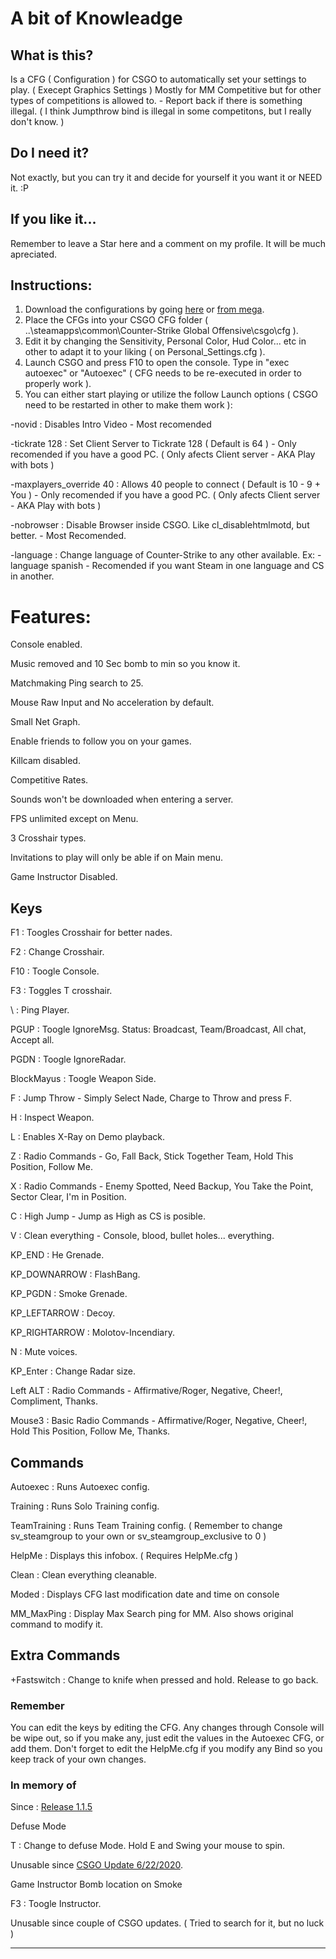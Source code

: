 # A bit of Knowleadge
## What is this?
Is a CFG ( Configuration ) for CSGO to automatically set your settings to play. ( Execept Graphics Settings ) Mostly for MM Competitive but for other types of competitions is allowed to. - Report back if there is something illegal. ( I think Jumpthrow bind is illegal in some competitons, but I really don't know. )

## Do I need it?
Not exactly, but you can try it and decide for yourself it you want it or NEED it. :P

## If you like it...
Remember to leave a Star here and a comment on my profile. It will be much apreciated.

## Instructions:
1. Download the configurations by going [here](../../releases/latest) or [from mega](https://mega.nz/#F!PggQCKSI!13NWNAGvXvwu_fzZAzBNhg).
2. Place the CFGs into your CSGO CFG folder ( ..\steamapps\common\Counter-Strike Global Offensive\csgo\cfg ).
3. Edit it by changing the Sensitivity, Personal Color, Hud Color... etc in other to adapt it to your liking ( on Personal_Settings.cfg ).
4. Launch CSGO and press F10 to open the console. Type in "exec autoexec" or "Autoexec" ( CFG needs to be re-executed in order to properly work ).
5. You can either start playing or utilize the follow Launch options ( CSGO need to be restarted in other to make them work ):

-novid : Disables Intro Video - Most recomended

-tickrate 128 : Set Client Server to Tickrate 128 ( Default is 64 ) - Only recomended if you have a good PC. ( Only afects Client server - AKA Play with bots )

-maxplayers_override 40 : Allows 40 people to connect ( Default is 10 - 9 + You ) - Only recomended if you have a good PC. ( Only afects Client server - AKA Play with bots )

-nobrowser : Disable Browser inside CSGO. Like cl_disablehtmlmotd, but better. - Most Recomended.

-language : Change language of Counter-Strike to any other available. Ex: -language spanish - Recomended if you want Steam in one language and CS in another.

# Features:
Console enabled.

Music removed and 10 Sec bomb to min so you know it.

Matchmaking Ping search to 25.

Mouse Raw Input and No acceleration by default.

Small Net Graph.

Enable friends to follow you on your games.

Killcam disabled.

Competitive Rates.

Sounds won't be downloaded when entering a server.

FPS unlimited except on Menu.

3 Crosshair types.

Invitations to play will only be able if on Main menu.

Game Instructor Disabled.

## Keys

F1            : Toogles Crosshair for better nades.

F2            : Change Crosshair.

F10           : Toogle Console.

F3            : Toggles T crosshair.

\             : Ping Player.

PGUP          : Toogle IgnoreMsg.
                Status: Broadcast, Team/Broadcast, All chat, Accept all.

PGDN          : Toogle IgnoreRadar.

BlockMayus    : Toogle Weapon Side.

F             : Jump Throw - Simply Select Nade, Charge to Throw and press F.

H             : Inspect Weapon.

L             : Enables X-Ray on Demo playback.

Z             : Radio Commands - Go, Fall Back, Stick Together Team, Hold This Position, Follow Me.

X             : Radio Commands - Enemy Spotted, Need Backup, You Take the Point, Sector Clear, I'm in Position.

C             : High Jump - Jump as High as CS is posible.

V             : Clean everything - Console, blood, bullet holes... everything.

KP_END        : He Grenade.

KP_DOWNARROW  : FlashBang.

KP_PGDN       : Smoke Grenade.

KP_LEFTARROW  : Decoy.

KP_RIGHTARROW : Molotov-Incendiary.

N             : Mute voices.

KP_Enter      : Change Radar size.

Left ALT      : Radio Commands - Affirmative/Roger, Negative, Cheer!, Compliment, Thanks.

Mouse3        : Basic Radio Commands - Affirmative/Roger, Negative, Cheer!, Hold This Position, Follow Me, Thanks.



## Commands

Autoexec       : Runs Autoexec config.

Training       : Runs Solo Training config.

TeamTraining   : Runs Team Training config. ( Remember to change sv_steamgroup to your own or sv_steamgroup_exclusive to 0 )

HelpMe         : Displays this infobox. ( Requires HelpMe.cfg )

Clean          : Clean everything cleanable.

Moded          : Displays CFG last modification date and time on console

MM_MaxPing     : Display Max Search ping for MM. Also shows original command to modify it.

## Extra Commands

+Fastswitch : Change to knife when pressed and hold. Release to go back.

### Remember
You can edit the keys by editing the CFG. Any changes through Console will be wipe out, so if you make any, just edit the values in the Autoexec CFG, or add them.
Don't forget to edit the HelpMe.cfg if you modify any Bind so you keep track of your own changes.

### In memory of

Since : [Release 1.1.5](../../releases/tag/1.1.5)

Defuse Mode

T          : Change to defuse Mode. Hold E and Swing your mouse to spin.

Unusable since [CSGO Update 6/22/2020](https://blog.counter-strike.net/index.php/2020/06/30600/).

Game Instructor Bomb location on Smoke

F3         : Toogle Instructor.

Unusable since couple of CSGO updates. ( Tried to search for it, but no luck )

---

